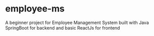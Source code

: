 # employee-ms
A beginner project for Employee Management System built with Java SpringBoot for backend and basic ReactJs for frontend
